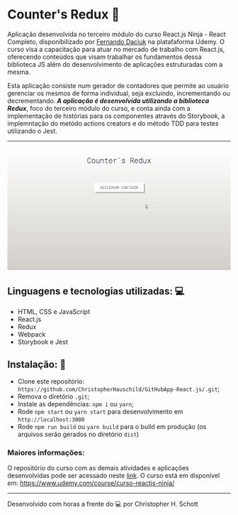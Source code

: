 # Counter's Redux :pencil:

Aplicação desenvolvida no terceiro módulo do curso React.js Ninja - React Completo, disponibilizado por <a href="https://github.com/fdaciuk">Fernando Daciuk</a> na platafaforma Udemy. O curso visa a capacitação para atuar no mercado de trabalho com React.js, oferecendo conteúdos que visam trabalhar os fundamentos dessa biblioteca JS além do desenvolvimento de aplicações estruturadas com a mesma.

Esta aplicação consiste num gerador de contadores que permite ao usuário gerenciar os mesmos de forma individual, seja excluindo, incrementando ou decrementando.<strong><i> A aplicação é desenvolvida utilizando a biblioteca Redux</i></strong>, foco do terceiro módulo do curso, e conta ainda com a implementação de histórias para os componentes através do Storybook, a implemntação do metódo actions creators e do método TDD para testes utilizando o Jest.

<hr>
<p align="center">
  <img width="900px" src="https://github.com/ChristopherHauschild/counters-redux-reactninja/blob/master/CRDX.gif?raw=true" />
 </p>

## Linguagens e tecnologias utilizadas: :computer:

<ul list-style="none">
  <li> HTML, CSS e JavaScript </li>
  <li> React.js </li>
  <li> Redux </li>
  <li> Webpack </li>
  <li> Storybook e Jest </li>
</ul>


## Instalação: :rocket:

- Clone este repositório: `https://github.com/ChristopherHauschild/GitHubApp-React.js/.git`;
- Remova o diretório `.git`;
- Instale as dependências: `npm i` ou `yarn`;
- Rode `npm start` ou `yarn start` para desenvolvimento em `http://localhost:3000`
- Rode `npm run build` ou `yarn build` para o build em produção (os arquivos serão gerados no diretório `dist`)

### Maiores informações:

O repositório do curso com as demais atividades e aplicações desenvolvidas pode ser acessado neste <a href="https://github.com/ChristopherHauschild/curso-react-ninja">link</a>. O curso está em disponível em: https://www.udemy.com/course/curso-reactjs-ninja/

<hr>

Desenvolvido com horas a frente do :computer: por Christopher H. Schott
